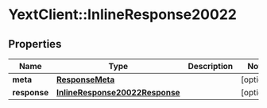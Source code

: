 # YextClient::InlineResponse20022

## Properties
Name | Type | Description | Notes
------------ | ------------- | ------------- | -------------
**meta** | [**ResponseMeta**](ResponseMeta.md) |  | [optional] 
**response** | [**InlineResponse20022Response**](InlineResponse20022Response.md) |  | [optional] 


